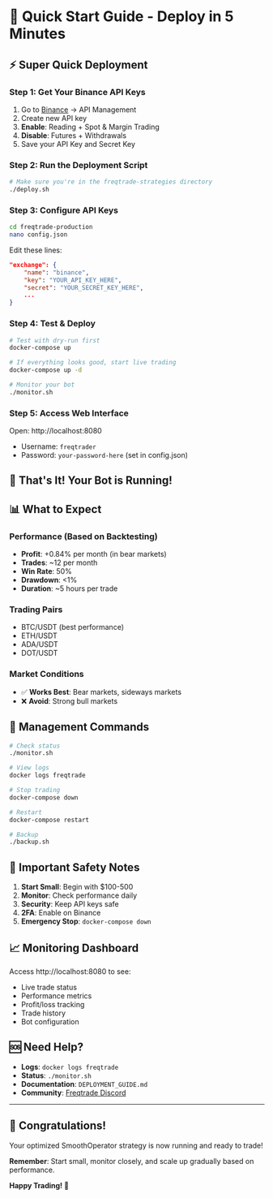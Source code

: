 # 🚀 Quick Start Guide - Deploy in 5 Minutes

## ⚡ **Super Quick Deployment**

### **Step 1: Get Your Binance API Keys**
1. Go to [Binance](https://www.binance.com) → API Management
2. Create new API key
3. **Enable**: Reading + Spot & Margin Trading
4. **Disable**: Futures + Withdrawals
5. Save your API Key and Secret Key

### **Step 2: Run the Deployment Script**
```bash
# Make sure you're in the freqtrade-strategies directory
./deploy.sh
```

### **Step 3: Configure API Keys**
```bash
cd freqtrade-production
nano config.json
```
Edit these lines:
```json
"exchange": {
    "name": "binance",
    "key": "YOUR_API_KEY_HERE",
    "secret": "YOUR_SECRET_KEY_HERE",
    ...
}
```

### **Step 4: Test & Deploy**
```bash
# Test with dry-run first
docker-compose up

# If everything looks good, start live trading
docker-compose up -d

# Monitor your bot
./monitor.sh
```

### **Step 5: Access Web Interface**
Open: http://localhost:8080
- Username: `freqtrader`
- Password: `your-password-here` (set in config.json)

## 🎯 **That's It! Your Bot is Running!**

## 📊 **What to Expect**

### **Performance (Based on Backtesting)**
- **Profit**: +0.84% per month (in bear markets)
- **Trades**: ~12 per month
- **Win Rate**: 50%
- **Drawdown**: <1%
- **Duration**: ~5 hours per trade

### **Trading Pairs**
- BTC/USDT (best performance)
- ETH/USDT
- ADA/USDT
- DOT/USDT

### **Market Conditions**
- ✅ **Works Best**: Bear markets, sideways markets
- ❌ **Avoid**: Strong bull markets

## 🔧 **Management Commands**

```bash
# Check status
./monitor.sh

# View logs
docker logs freqtrade

# Stop trading
docker-compose down

# Restart
docker-compose restart

# Backup
./backup.sh
```

## 🚨 **Important Safety Notes**

1. **Start Small**: Begin with $100-500
2. **Monitor**: Check performance daily
3. **Security**: Keep API keys safe
4. **2FA**: Enable on Binance
5. **Emergency Stop**: `docker-compose down`

## 📈 **Monitoring Dashboard**

Access http://localhost:8080 to see:
- Live trade status
- Performance metrics
- Profit/loss tracking
- Trade history
- Bot configuration

## 🆘 **Need Help?**

- **Logs**: `docker logs freqtrade`
- **Status**: `./monitor.sh`
- **Documentation**: `DEPLOYMENT_GUIDE.md`
- **Community**: [Freqtrade Discord](https://discord.gg/freqtrade)

---

## 🎉 **Congratulations!**

Your optimized SmoothOperator strategy is now running and ready to trade!

**Remember**: Start small, monitor closely, and scale up gradually based on performance.

**Happy Trading! 🚀** 
